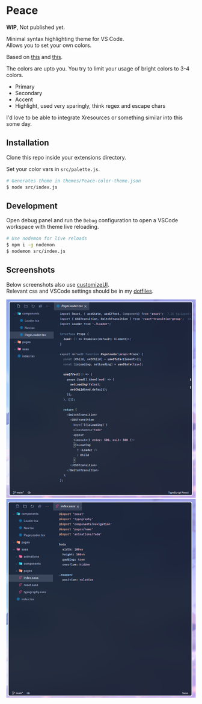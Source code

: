 # Peace

**WIP**, Not published yet.

Minimal syntax highlighting theme for VS Code.  
Allows you to set your own colors.

Based on [this](https://ctrl-c.us/posts/highlight.html) and [this](https://peppe.rs/posts/color_conundrum/).

The colors are upto you. You try to limit your usage of bright colors to 3-4 colors.
* Primary
* Secondary
* Accent
* Highlight, used very sparingly, think regex and escape chars

I'd love to be able to integrate Xresources or something similar into this some day.

## Installation

Clone this repo inside your extensions directory.

Set your color vars in `src/palette.js`.  

```sh
# Generates theme in themes/Peace-color-theme.json
$ node src/index.js

```

## Development
Open debug panel and run the `Debug` configuration to open a VSCode workspace with theme live reloading.
```sh
# Use nodemon for live reloads
$ npm i -g nodemon
$ nodemon src/index.js
```
## Screenshots
Below screenshots also use [customizeUI](https://marketplace.visualstudio.com/items?itemName=iocave.customize-ui).  
Relevant css and VSCode settings should be in my [dotfiles](https://github.com/xoumi/Dotfiles).

![React code](images/scrot1.png)
![CSS code](images/scrot2.png)
